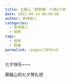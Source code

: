```yaml
---
title: 主戬心（算群像）·十虐&十幸
date: 2021-08-14 00:00:06
author: 伊潋痕儿
categories: 
  - 伊潋痕儿
  - 视频
tags: 
  - 视频
  - 群像
permalink: /pages/2954cd/
---
```


<iframeComp ihtml="https://player.bilibili.com/player.html?aid=419763929&cid=388201152&page=1&danmaku=1&high_quality=1"></iframeComp>

七夕快乐~~~

算戬心的七夕贺礼吧

<!-- more -->

